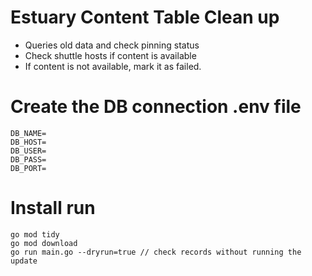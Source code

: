 # Estuary Content Table Clean up

- Queries old data and check pinning status
- Check shuttle hosts if content is available
- If content is not available, mark it as failed.

# Create the DB connection .env file

```
DB_NAME=
DB_HOST=
DB_USER=
DB_PASS=
DB_PORT=
```

# Install run
```
go mod tidy
go mod download
go run main.go --dryrun=true // check records without running the update
```
